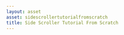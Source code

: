 ```yaml
---
layout: asset
asset: sidescrollertutorialfromscratch
title: Side Scroller Tutorial From Scratch
---
```

